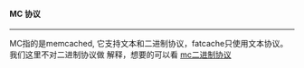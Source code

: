 #### MC 协议 ####

-----------------

MC指的是memcached, 它支持文本和二进制协议，fatcache只使用文本协议。 我们这里不对二进制协议做
解释，想要的可以看 [mc二进制协议](https://code.google.com/p/memcached/wiki/BinaryProtocolRevamped)
